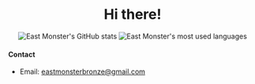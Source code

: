 <p align="center">
  <h1 align="center">Hi there!</h1>
</p>
<p align="center">
  <img src="https://github-readme-stats.vercel.app/api?username=eastmonster&show_icons=true" alt="East Monster's GitHub stats">
  <img src="https://github-readme-stats.vercel.app/api/top-langs/?username=eastmonster&layout=compact&exclude_repo=eastmonster.github.io" alt="East Monster's most used languages">
</p>

#### Contact
- Email: eastmonsterbronze@gmail.com
